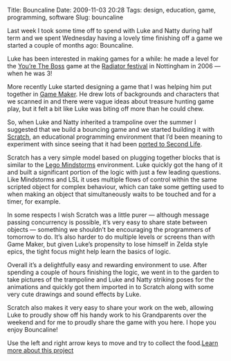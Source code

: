 Title: Bouncaline
Date: 2009-11-03 20:28
Tags: design, education, game, programming, software
Slug: bouncaline

Last week I took some time off to spend with Luke and Natty during half
term and we spent Wednesday having a lovely time finishing off a game we
started a couple of months ago: Bouncaline.

</p>

Luke has been interested in making games for a while: he made a level
for the [You’re The Boss][] game at the [Radiator festival][] in
Nottingham in 2006 — when he was 3!

</p>

More recently Luke started designing a game that I was helping him put
together in [Game Maker][]. He drew lots of backgrounds and characters
that we scanned in and there were vague ideas about treasure hunting
game play, but it felt a bit like Luke was biting off more than he
could chew.

</p>

So, when Luke and Natty inherited a trampoline over the summer I
suggested that we build a bouncing game and we started building it with
[Scratch][], an educational programming environment that I’d been
meaning to experiment with since seeing that it had been [ported to
Second Life][].

</p>

Scratch has a very simple model based on plugging together blocks that
is similar to the [Lego Mindstorms][] environment. Luke quickly got the
hang of it and built a significant portion of the logic with just a few
leading questions. Like Mindstorms and <span class="caps">LSL</span> it
uses multiple flows of control within the same scripted object for
complex behaviour, which can take some getting used to when making an
object that simultaneously waits to be touched and for a timer,
for example.

</p>

In some respects I wish Scratch was a little purer — although message
passing concurrency is possible, it’s very easy to share state between
objects — something we shouldn’t be encouraging the programmers of
tomorrow to do. It’s also harder to do multiple levels or screens than
with Game Maker, but given Luke’s propensity to lose himself in Zelda
style epics, the tight focus might help learn the basics of logic.

</p>

Overall it’s a delightfully easy and rewarding environment to use. After
spending a couple of hours finishing the logic, we went in to the garden
to take pictures of the trampoline and Luke and Natty striking poses for
the animations and quickly got them imported in to Scratch along with
some very cute drawings and sound effects by Luke.

</p>

Scratch also makes it very easy to share your work on the web, allowing
Luke to proudly show off his handy work to his Grandparents over the
weekend and for me to proudly share the game with you here. I hope you
enjoy Bouncaline!

</p>

Use the left and right arrow keys to move and try to collect the
food.[Learn more about this project][]

</p>

  [You’re The Boss]: https://blogs.secondlife.com/community/features/blog/2006/01/07/remix-you-re-the-boss
  [Radiator festival]: http://radiator-festival.org/
  [Game Maker]: http://www.yoyogames.com/gamemaker/
  [Scratch]: http://scratch.mit.edu/
  [ported to Second Life]: http://s4sl.blogspot.com/
  [Lego Mindstorms]: http://mindstorms.lego.com/default.aspx
  [Learn more about this project]: http://scratch.mit.edu/projects/jimpurbrick/737163
